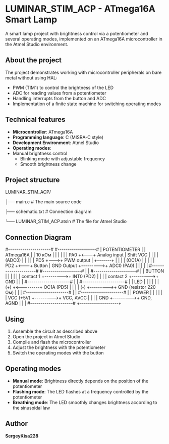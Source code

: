 # LUMINAR_STIM_ACP - ATmega16A Smart Lamp

A smart lamp project with brightness control via a potentiometer and several operating modes, implemented on an ATmega16A microcontroller in the Atmel Studio environment.

## About the project

The project demonstrates working with microcontroller peripherals on bare metal without using HAL:
- PWM (TIM1) to control the brightness of the LED
- ADC for reading values from a potentiometer
- Handling interrupts from the button and ADC
- Implementation of a finite state machine for switching operating modes

## Technical features

- **Microcontroller**: ATmega16A
- **Programming language**: C (MISRA-C style)
- **Development Environment**: Atmel Studio
- **Operating modes**:
- Manual brightness control
  - Blinking mode with adjustable frequency
  - Smooth brightness change
 
## Project structure
LUMINAR_STIM_ACP/

├── main.c # The main source code

├── schematic.txt # Сonnection diagram

└── LUMINAR_STIM_ACP.atsln # The file for Atmel Studio

## Connection Diagram

#---------------------#          #-------------------#
|   POTENTIOMETER     |          |   ATmega16A       |
|    10 кОм           |          |                   |
|                     |          |               PA0 +<---+ Analog input
|  Shift   VCC        |          |                   |     | (ADC0)
|   |       |         |          |               PD5 +--->+ PWM output
|   +-------+         |          |                   |     | (OC1A)
|   |       |         |          |               PD2 +<---+ Button
|   GND    Output     +--------->+ ADC0 (PA0)        |
|                     |          |                   |
#---------------------#          #-------------------#
                                 |
                                 |
#---------------------#          |
|     BUTTON          |          |
|                     |          |
|  contact 1          +--------->+ INT0 (PD2)
|                     |          |
|  contact 2          +--------->+ GND
|                     |          |
#---------------------#          |
                                 |
#---------------------#          |
|    LED              |          |
|                     |          |
|    (+)              +<---------+ OC1A (PD5)
|                     |          |
|    (-)              +--------->+ GND (resistor 220 Ом)
|                     |          |
#---------------------#          |
                                 |
#---------------------#          |
|    POWER            |          |
|                     |          |
|   VCC (+5V)         +--------->+ VCC, AVCC
|                     |          |
|   GND               +--------->+ GND, AGND
|                     |          |
#---------------------#          +-------------------+

## Using

1. Assemble the circuit as described above
2. Open the project in Atmel Studio
3. Compile and flash the microcontroller
4. Adjust the brightness with the potentiometer
5. Switch the operating modes with the button

## Operating modes

- **Manual mode**: Brightness directly depends on the position of the potentiometer
- **Flashing mode**: The LED flashes at a frequency controlled by the potentiometer
- **Breathing mode**: The LED smoothly changes brightness according to the sinusoidal law

## Author

**SergeyKisa228** 
